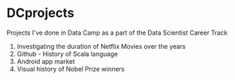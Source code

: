# DCprojects
Projects I've done in Data Camp as a part of the Data Scientist Career Track

1. Investigating the duration of Netflix Movies over the years 
2. Github - History of Scala language 
3. Android app market
4. Visual history of Nobel Prize winners
